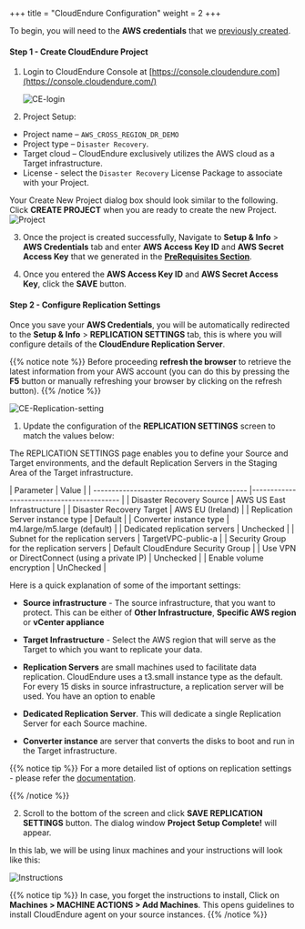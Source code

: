 +++
title = "CloudEndure Configuration"
weight = 2
+++


To begin, you will need to the **AWS credentials** that we [previously created](/0_prerequisites/1_createawsaccount.html). 

#### Step 1 - Create CloudEndure Project

1. Login to CloudEndure Console at [https://console.cloudendure.com](https://console.cloudendure.com/)

    ![CE-login](/ce/CE-login.png?classes=shadow,border&height=200px)

2. Project Setup:

- Project name – `AWS_CROSS_REGION_DR_DEMO`
- Project type – `Disaster Recovery`.
- Target cloud – CloudEndure exclusively utilizes the AWS cloud as a Target infrastructure.
- License - select the `Disaster Recovery` License Package to associate with your Project.

Your Create New Project dialog box should look similar to the following. Click **CREATE PROJECT** when you are ready to create the new Project.
![Project](/lab1/PROJECT_CONFIGURATION.png?classes=shadow,border&height=350px)

3. Once the project is created successfully, Navigate to **Setup & Info** > **AWS Credentials** tab and enter **AWS Access Key ID** and **AWS Secret Access Key** that we generated in the [**PreRequisites Section**](/0_prerequisites/1_createawsaccount.html).
   
4. Once you entered the **AWS Access Key ID** and **AWS Secret Access Key**, click the **SAVE** button.

#### Step 2 - Configure Replication Settings

Once you save your **AWS Credentials**, you will be automatically redirected to the **Setup & Info** > **REPLICATION SETTINGS** tab, this is where you will configure details of the **CloudEndure Replication Server**.

{{% notice note %}}
Before proceeding **refresh the browser** to retrieve the latest information from your AWS account (you can do this by pressing the **F5** button or manually refreshing your browser by clicking on the refresh button).
{{% /notice %}}

![CE-Replication-setting](/lab1/replication_settings.png?classes=shadow,border&height=350px)

1. Update the configuration of the **REPLICATION SETTINGS** screen to match the values below:

  The REPLICATION SETTINGS page enables you to define your Source and Target environments, and the default Replication Servers in the Staging Area of the Target infrastructure. 
  
    

 | Parameter                                  | Value |
    | ------------------------------------------ |------------------------------------------ | 
    | Disaster Recovery Source                           | AWS US East Infrastructure                                         |
    | Disaster Recovery Target                           | AWS EU (Ireland)                                         |
    | Replication Server instance type           | Default                                                      |
    | Converter instance type                    | m4.large/m5.large (default)                                                     |
    | Dedicated replication servers              | Unchecked                                                    |
    | Subnet for the replication servers         | TargetVPC-public-a |
    | Security Group for the replication servers | Default CloudEndure Security Group                                                     |
    | Use VPN or DirectConnect (using a private IP) | Unchecked                                                |
    | Enable volume encryption                   | UnChecked                                                     |    

Here is a quick explanation of some of the important settings: 

- **Source infrastructure** -  The source infrastructure, that you want to protect. This can be either of **Other Infrastructure**, **Specific AWS region** or 
**vCenter appliance**

- **Target Infrastructure** - Select the AWS region that will serve as the Target to which you want to replicate your data.

- **Replication Servers** are small machines used to facilitate data replication. CloudEndure uses a t3.small instance type as the default. For every 15 disks in source infrastructure, a replication server will be used. You have an option to enable  

- **Dedicated Replication Server**. This will dedicate a single Replication Server for each Source machine. 

- **Converter instance** are server that converts the disks to boot and run in the Target infrastructure. 

{{% notice tip %}}
For a more detailed list of options on replication settings - please refer the 
[documentation](https://docs.cloudendure.com/#Defining_Your_Replication_Settings/Defining_Your_Replication_Settings.htm%3FTocPath%3DNavigation%7CDefining%2520Your%2520Replication%2520Settings%7C_____0).

{{% /notice %}}



2. Scroll to the bottom of the screen and click **SAVE REPLICATION SETTINGS** button. The dialog window  **Project Setup Complete!** will appear.

In this lab, we will be using linux machines and your instructions will look like this:

![Instructions](/lab1/instructions.png?classes=shadow,border&height=250px)


{{% notice tip %}}
In case, you forget the instructions to install, Click on  **Machines > MACHINE ACTIONS > Add Machines**. This opens guidelines to install CloudEndure agent on your source instances.
{{% /notice %}}